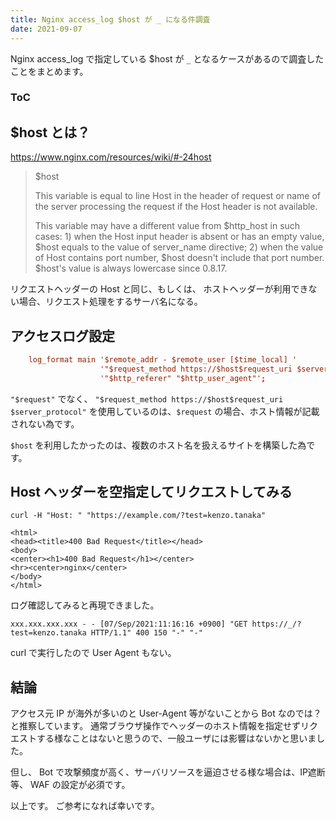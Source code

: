 ```yaml
---
title: Nginx access_log $host が _ になる件調査
date: 2021-09-07
---
```


Nginx access_log で指定している $host が `_` となるケースがあるので調査したことをまとめます。

<div class="toc">
<div class="toc-content">
<h3 class="menu-label">ToC</h3>
<!-- toc -->
</div>
</div>

<!-- more -->

## $host とは？

https://www.nginx.com/resources/wiki/#-24host
> $host
>
> This variable is equal to line Host in the header of request or name of the server processing the request if the Host header is not available.
>
> This variable may have a different value from $http_host in such cases: 1) when the Host input header is absent or has an empty value, $host equals to the value of server_name directive; 2) when the value of Host contains port number, $host doesn't include that port number. $host's value is always lowercase since 0.8.17.

リクエストヘッダーの Host と同じ、もしくは、 ホストヘッダーが利用できない場合、リクエスト処理をするサーバ名になる。


## アクセスログ設定

```nginx.conf
    log_format main '$remote_addr - $remote_user [$time_local] '
                    '"$request_method https://$host$request_uri $server_protocol" $status $body_bytes_sent '
                    '"$http_referer" "$http_user_agent"';
```

`"$request"` でなく、 `"$request_method https://$host$request_uri $server_protocol"` を使用しているのは、`$request` の場合、ホスト情報が記載されない為です。

`$host` を利用したかったのは、複数のホスト名を扱えるサイトを構築した為です。

## Host ヘッダーを空指定してリクエストしてみる

```
curl -H "Host: " "https://example.com/?test=kenzo.tanaka"

<html>
<head><title>400 Bad Request</title></head>
<body>
<center><h1>400 Bad Request</h1></center>
<hr><center>nginx</center>
</body>
</html>
```


ログ確認してみると再現できました。

```
xxx.xxx.xxx.xxx - - [07/Sep/2021:11:16:16 +0900] "GET https://_/?test=kenzo.tanaka HTTP/1.1" 400 150 "-" "-"
```

curl で実行したので User Agent もない。


## 結論

アクセス元 IP が海外が多いのと User-Agent 等がないことから Bot なのでは？と推察しています。
通常ブラウザ操作でヘッダーのホスト情報を指定せずリクエストする様なことはないと思うので、一般ユーザには影響はないかと思いました。

但し、 Bot で攻撃頻度が高く、サーバリソースを逼迫させる様な場合は、IP遮断等、 WAF の設定が必須です。

以上です。
ご参考になれば幸いです。
